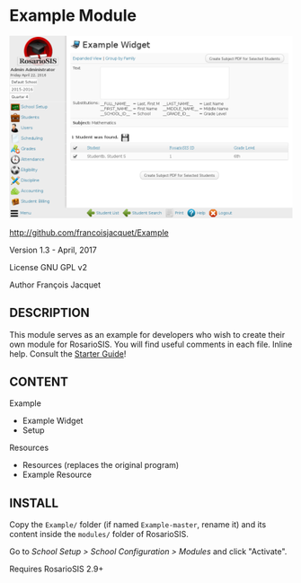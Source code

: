Example Module
==============

![screenshot](https://raw.githubusercontent.com/francoisjacquet/Example/master/screenshot.png)

http://github.com/francoisjacquet/Example

Version 1.3 - April, 2017

License GNU GPL v2

Author François Jacquet

DESCRIPTION
-----------
This module serves as an example for developers who wish to create their own module for RosarioSIS.
You will find useful comments in each file.
Inline help.
Consult the [Starter Guide](https://github.com/francoisjacquet/Example/wiki/Starter-Guide/)!

CONTENT
-------
Example
- Example Widget
- Setup

Resources
- Resources (replaces the original program)
- Example Resource

INSTALL
-------
Copy the `Example/` folder (if named `Example-master`, rename it) and its content inside the `modules/` folder of RosarioSIS.

Go to _School Setup > School Configuration > Modules_ and click "Activate".

Requires RosarioSIS 2.9+
